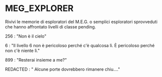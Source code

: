 # MEG_EXPLORER

Rivivi le memorie di esploratori del M.E.G. o semplici esploratori sprovveduti che hanno affrontato livelli di classe pending.

256 : "Non è il cielo"

6 : "Il livello 6 non è pericoloso perché c'è qualcosa lì. È pericoloso perché non c'è niente lì."

899 : "Resterai insieme a me?"

REDACTED : " Alcune porte dovrebbero rimanere chiu...."
